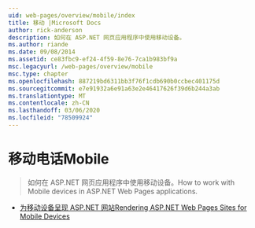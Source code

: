 ```yaml
---
uid: web-pages/overview/mobile/index
title: 移动 |Microsoft Docs
author: rick-anderson
description: 如何在 ASP.NET 网页应用程序中使用移动设备。
ms.author: riande
ms.date: 09/08/2014
ms.assetid: ce83fbc9-ef24-4f59-8e76-7ca1b983bf9a
msc.legacyurl: /web-pages/overview/mobile
msc.type: chapter
ms.openlocfilehash: 887219bd6311bb3f76f1cdb690b0ccbec401175d
ms.sourcegitcommit: e7e91932a6e91a63e2e46417626f39d6b244a3ab
ms.translationtype: MT
ms.contentlocale: zh-CN
ms.lasthandoff: 03/06/2020
ms.locfileid: "78509924"
---
```

# <a name="mobile"></a><span data-ttu-id="f2f65-103">移动电话</span><span class="sxs-lookup"><span data-stu-id="f2f65-103">Mobile</span></span>

> <span data-ttu-id="f2f65-104">如何在 ASP.NET 网页应用程序中使用移动设备。</span><span class="sxs-lookup"><span data-stu-id="f2f65-104">How to work with Mobile devices in ASP.NET Web Pages applications.</span></span>

- [<span data-ttu-id="f2f65-105">为移动设备呈现 ASP.NET 网站</span><span class="sxs-lookup"><span data-stu-id="f2f65-105">Rendering ASP.NET Web Pages Sites for Mobile Devices</span></span>](rendering-aspnet-web-pages-sites-for-mobile-devices.md)
